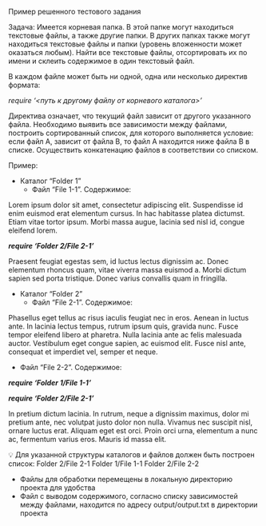 Пример решенного тестового задания

Задача:
Имеется корневая папка. В этой папке могут находиться текстовые файлы, а также другие папки.
В других папках также могут находиться текстовые файлы и папки (уровень вложенности может оказаться любым).
Найти все текстовые файлы, отсортировать их по имени и склеить содержимое в один текстовый файл.

В каждом файле может быть ни одной, одна или несколько директив формата:

*require ‘<путь к другому файлу от корневого каталога>’*

Директива означает, что текущий файл зависит от другого указанного файла.
Необходимо выявить все зависимости между файлами, построить сортированный список, для которого выполняется условие: 
если файл А, зависит от файла В, то файл А находится ниже файла В в списке.
Осуществить конкатенацию файлов в соответствии со списком.

Пример:
- Каталог “Folder 1”
    - Файл “File 1-1”. Содержимое:

Lorem ipsum dolor sit amet, consectetur adipiscing elit. Suspendisse id enim euismod erat elementum cursus. In hac habitasse platea dictumst. Etiam vitae tortor ipsum. Morbi massa augue, lacinia sed nisl id, congue eleifend lorem.

***require ‘Folder 2/File 2-1’***

Praesent feugiat egestas sem, id luctus lectus dignissim ac. Donec elementum rhoncus quam, vitae viverra massa euismod a. Morbi dictum sapien sed porta tristique. Donec varius convallis quam in fringilla.

- Каталог “Folder 2”
    - Файл “File 2-1”. Содержимое:

Phasellus eget tellus ac risus iaculis feugiat nec in eros. Aenean in luctus ante. In lacinia lectus tempus, rutrum ipsum quis, gravida nunc. Fusce tempor eleifend libero at pharetra. Nulla lacinia ante ac felis malesuada auctor. Vestibulum eget congue sapien, ac euismod elit. Fusce nisl ante, consequat et imperdiet vel, semper et neque.

- Файл “File 2-2”. Содержимое:

***require ‘Folder 1/File 1-1’***

***require ‘Folder 2/File 2-1’***

In pretium dictum lacinia. In rutrum, neque a dignissim maximus, dolor mi pretium ante, nec volutpat justo dolor non nulla. Vivamus nec suscipit nisl, ornare luctus erat. Aliquam eget est orci. Proin orci urna, elementum a nunc ac, fermentum varius eros. Mauris id massa elit.

<aside>
💡 Для указанной структуры каталогов и файлов должен быть построен список:
Folder 2/File 2-1
Folder 1/File 1-1
Folder 2/File 2-2
</aside>

* Файлы для обработки перемещены в локальную директорию проекта для удобства 
* Файл с выводом содержимого, согласно списку зависимостей между файлами, находится по адресу output/output.txt в директории проекта